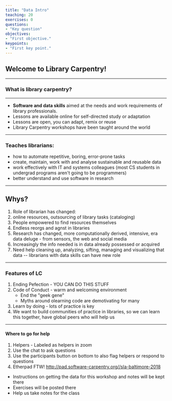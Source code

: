 ```yaml
---
title: "Data Intro"
teaching: 20
exercises: 0
questions:
- "Key question"
objectives:
- "First objective."
keypoints:
- "First key point."
---
```


## Welcome to Library Carpentry!

---

### What is library carpentry?

---

* **Software and data skills** aimed at the needs and work requirements of library professionals.
* Lessons are available online for self-directed study or adaptation
* Lessons are open, you can adapt, remix or reuse
* Library Carpentry workshops have been taught around the world

---

### Teaches librarians:
  - how to automate repetitive, boring, error-prone tasks
  - create, maintain, work with and analyse sustainable and reusable data
  - work effectively with IT and systems colleagues (most CS students in undergrad programs aren't going to be programmers)
  - better understand and use software in research

---

## Whys?

1. Role of librarian has changed:
  1. online resources, outsourcing of library tasks (cataloging)
  2. People empowered to find resources themselves
  3. Endless reorgs and agnst in libraries
1. Research has changed, more computationally derived, intensive, era data deluge - from sensors, the web and social media
  1. Increasingly the info needed is in data already possessed or acquired
  2. Need help cleaning up, analyzing, sifting, managing and visualizing that data -- librarians with data skills can have new role

---

### Features of LC

1. Ending Pefection - YOU CAN DO THIS STUFF
2. Code of Conduct - warm and welcoming environment
    - End the "geek gene"
    - Myths around olearning code are demotivating for many
3. Learn by doing - lots of practice is key
4. We want to build communities of practice in libraries, so we can learn this together, have global peers who will help us

---

#### Where to go for help

1. Helpers - Labeled as helpers in zoom
1. Use the chat to ask questions
2. Use the participants button on bottom to also flag helpers or respond to questions
4. Etherpad FTW! <http://pad.software-carpentry.org//sla-baltimore-2018>
  * Instructions on getting the data for this workshop and notes will be kept there
  * Exercises will be posted there
  * Help us take notes for the class
